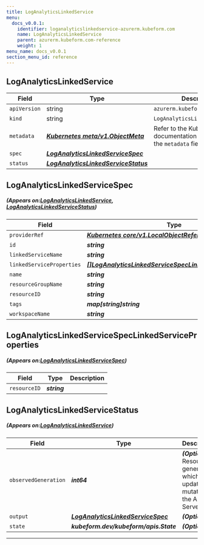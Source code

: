 ```yaml
---
title: LogAnalyticsLinkedService
menu:
  docs_v0.0.1:
    identifier: loganalyticslinkedservice-azurerm.kubeform.com
    name: LogAnalyticsLinkedService
    parent: azurerm.kubeform.com-reference
    weight: 1
menu_name: docs_v0.0.1
section_menu_id: reference
---
```


## LogAnalyticsLinkedService
| Field | Type | Description |
| ------ | ----- | ----------- |
| `apiVersion` | string | `azurerm.kubeform.com/v1alpha1` |
|    `kind` | string | `LogAnalyticsLinkedService` |
| `metadata` | ***[Kubernetes meta/v1.ObjectMeta](https://kubernetes.io/docs/reference/generated/kubernetes-api/v1.13/#objectmeta-v1-meta)***|Refer to the Kubernetes API documentation for the fields of the `metadata` field.|
| `spec` | ***[LogAnalyticsLinkedServiceSpec](#LogAnalyticsLinkedServiceSpec)***||
| `status` | ***[LogAnalyticsLinkedServiceStatus](#LogAnalyticsLinkedServiceStatus)***||
## LogAnalyticsLinkedServiceSpec
##### (Appears on:[LogAnalyticsLinkedService](#LogAnalyticsLinkedService), [LogAnalyticsLinkedServiceStatus](#LogAnalyticsLinkedServiceStatus))
| Field | Type | Description |
| ------ | ----- | ----------- |
| `providerRef` | ***[Kubernetes core/v1.LocalObjectReference](https://kubernetes.io/docs/reference/generated/kubernetes-api/v1.13/#localobjectreference-v1-core)***||
| `id` | ***string***||
| `linkedServiceName` | ***string***| ***(Optional)*** |
| `linkedServiceProperties` | ***[[]LogAnalyticsLinkedServiceSpecLinkedServiceProperties](#LogAnalyticsLinkedServiceSpecLinkedServiceProperties)***| ***(Optional)*** |
| `name` | ***string***| ***(Optional)*** |
| `resourceGroupName` | ***string***||
| `resourceID` | ***string***| ***(Optional)*** |
| `tags` | ***map[string]string***| ***(Optional)*** |
| `workspaceName` | ***string***||
## LogAnalyticsLinkedServiceSpecLinkedServiceProperties
##### (Appears on:[LogAnalyticsLinkedServiceSpec](#LogAnalyticsLinkedServiceSpec))
| Field | Type | Description |
| ------ | ----- | ----------- |
| `resourceID` | ***string***||
## LogAnalyticsLinkedServiceStatus
##### (Appears on:[LogAnalyticsLinkedService](#LogAnalyticsLinkedService))
| Field | Type | Description |
| ------ | ----- | ----------- |
| `observedGeneration` | ***int64***| ***(Optional)*** Resource generation, which is updated on mutation by the API Server.|
| `output` | ***[LogAnalyticsLinkedServiceSpec](#LogAnalyticsLinkedServiceSpec)***| ***(Optional)*** |
| `state` | ***kubeform.dev/kubeform/apis.State***| ***(Optional)*** |
---
